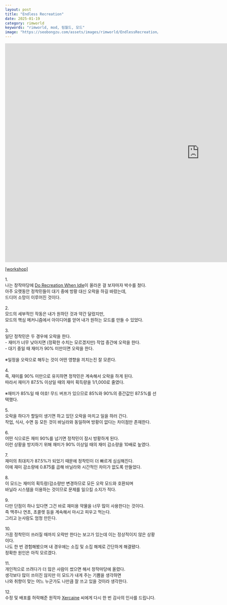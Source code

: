```yaml
---
layout: post
title: "Endless Recreation"
date: 2025-01-19
category: rimworld
keywords: "rimworld, mod, 림월드, 모드"
image: "https://seobongzu.com/assets/images/rimworld/EndlessRecreation/EndlessRecreation.webp"
---
```

<iframe src="https://www.youtube-nocookie.com/embed/SU4R6RBrG98?si=nzD0KP-KvhB5DUOV" width=1280px height=720px title="Endless Recreation" frameborder="0" allow="accelerometer; autoplay; clipboard-write; encrypted-media; gyroscope; picture-in-picture; web-share" loading="lazy" referrerpolicy="strict-origin-when-cross-origin" allowfullscreen></iframe>
<p><a href="https://steamcommunity.com/sharedfiles/filedetails/?id=3410477716" target="_blank">[workshop]</a><br><br>1.<br>나는 창작마당에 <a href="https://steamcommunity.com/sharedfiles/filedetails/?id=3368214339" target="_blank">Do Recreation When Idle</a>이 올라온 걸 보자마자 박수를 쳤다.<br>아주 오랫동안 정착민들이 대기 중에 방황 대신 오락을 하길 바랐는데,<br>드디어 소망이 이루어진 것이다.<br>
<br>
2.<br>모드의 세부적인 작동은 내가 원하던 것과 약간 달랐지만,<br>모드의 핵심 메커니즘에서 아이디어를 얻어 내가 원하는 모드를 만들 수 있었다.<br>
<br>
3.<br>일단 정착민은 두 경우에 오락을 한다.<br>- 재미가 너무 낮아지면 (정확한 수치는 모르겠지만) 작업 중간에 오락을 한다.<br>- 대기 중일 때 재미가 90% 미만이면 오락을 한다.<br>
<br>
※일정을 오락으로 해두는 것이 어떤 영향을 끼치는진 잘 모른다.<br>
<br>
4.<br>즉, 재미를 90% 미만으로 유지하면 정착민은 계속해서 오락을 하게 된다.<br>따라서 재미가 87.5% 이상일 때의 재미 획득량을 1/1,000로 줄였다.<br>
<br>
※재미가 85%일 때 야호! 무드 버프가 있으므로 85%와 90%의 중간값인 87.5%를 선택했다.<br>
<br>
5.<br>오락을 하다가 할일이 생기면 하고 있던 오락을 마치고 일을 하러 간다.<br>작업, 식사, 수면 등 모든 것이 바닐라와 동일하며 방황이 없다는 차이점만 존재한다.<br>
<br>
6.<br>어떤 식으로든 재미 90%를 넘기면 정착민이 잠시 방황하게 된다.<br>이런 상황을 방지하기 위해 재미가 90% 이상일 때의 재미 감소량을 10배로 높였다.<br>
<br>
7.<br>재미의 최대치가 87.5%가 되었기 때문에 정착민이 더 빠르게 심심해진다.<br>이에 재미 감소량에 0.875를 곱해 바닐라와 시간적인 차이가 없도록 만들었다.<br>
<br>
8.<br>이 모드는 재미의 획득량/감소량만 변경하므로 모든 오락 모드와 호환되며<br>바닐라 시스템을 이용하는 것이므로 문제를 일으킬 소지가 적다.<br>
<br>
9.<br>다만 단점이 하나 있다면 그건 바로 재미용 약물을 너무 많이 사용한다는 것이다.<br>즉 맥주나 연초, 초콜렛 등을 계속해서 마시고 피우고 먹는다.<br>그리고 눈사람도 엄청 만든다.<br>
<br>
10.<br>가끔 정착민이 쓰러질 때까지 오락만 한다는 보고가 있는데 이는 정상적이지 않은 상황이다.<br>나도 한 번 경험해봤으며 내 경우에는 소집 및 소집 해제로 간단하게 해결됐다.<br>정확한 원인은 아직 모르겠다.<br>
<br>
11.<br>개인적으로 쓰려다가 더 많은 사람이 썼으면 해서 창작마당에 올렸다.<br>생각보다 많이 쓰이진 않지만 이 모드가 내게 주는 기쁨을 생각하면<br>나와 취향이 맞는 어느 누군가도 나만큼 잘 쓰고 있을 것이라 생각한다.<br>
<br>
12.<br>수정 및 배포를 허락해준 원작자 <a href="https://steamcommunity.com/profiles/76561198062265145/myworkshopfiles/?appid=294100" target="_blank">Xercaine</a> 씨에게 다시 한 번 감사의 인사를 드립니다.</p>